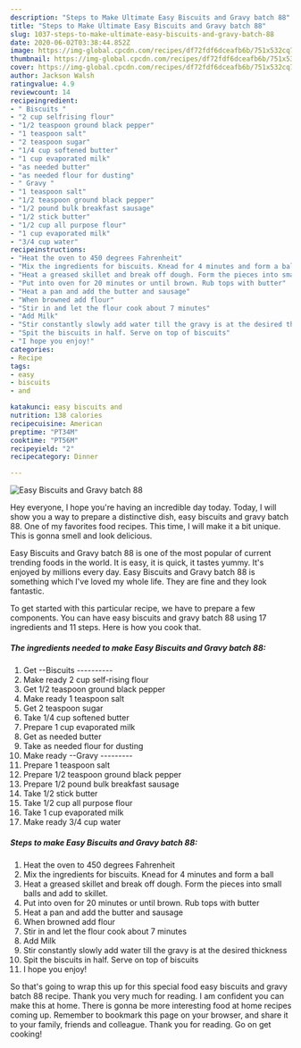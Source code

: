 ```yaml
---
description: "Steps to Make Ultimate Easy Biscuits and Gravy batch 88"
title: "Steps to Make Ultimate Easy Biscuits and Gravy batch 88"
slug: 1037-steps-to-make-ultimate-easy-biscuits-and-gravy-batch-88
date: 2020-06-02T03:38:44.852Z
image: https://img-global.cpcdn.com/recipes/df72fdf6dceafb6b/751x532cq70/easy-biscuits-and-gravy-batch-88-recipe-main-photo.jpg
thumbnail: https://img-global.cpcdn.com/recipes/df72fdf6dceafb6b/751x532cq70/easy-biscuits-and-gravy-batch-88-recipe-main-photo.jpg
cover: https://img-global.cpcdn.com/recipes/df72fdf6dceafb6b/751x532cq70/easy-biscuits-and-gravy-batch-88-recipe-main-photo.jpg
author: Jackson Walsh
ratingvalue: 4.9
reviewcount: 14
recipeingredient:
- " Biscuits "
- "2 cup selfrising flour"
- "1/2 teaspoon ground black pepper"
- "1 teaspoon salt"
- "2 teaspoon sugar"
- "1/4 cup softened butter"
- "1 cup evaporated milk"
- "as needed butter"
- "as needed flour for dusting"
- " Gravy "
- "1 teaspoon salt"
- "1/2 teaspoon ground black pepper"
- "1/2 pound bulk breakfast sausage"
- "1/2 stick butter"
- "1/2 cup all purpose flour"
- "1 cup evaporated milk"
- "3/4 cup water"
recipeinstructions:
- "Heat the oven to 450 degrees Fahrenheit"
- "Mix the ingredients for biscuits. Knead for 4 minutes and form a ball"
- "Heat a greased skillet and break off dough. Form the pieces into small balls and add to skillet."
- "Put into oven for 20 minutes or until brown. Rub tops with butter"
- "Heat a pan and add the butter and sausage"
- "When browned add flour"
- "Stir in and let the flour cook about 7 minutes"
- "Add Milk"
- "Stir constantly slowly add water till the gravy is at the desired thickness"
- "Spit the biscuits in half. Serve on top of biscuits"
- "I hope you enjoy!"
categories:
- Recipe
tags:
- easy
- biscuits
- and

katakunci: easy biscuits and 
nutrition: 138 calories
recipecuisine: American
preptime: "PT34M"
cooktime: "PT56M"
recipeyield: "2"
recipecategory: Dinner

---
```



![Easy Biscuits and Gravy batch 88](https://img-global.cpcdn.com/recipes/df72fdf6dceafb6b/751x532cq70/easy-biscuits-and-gravy-batch-88-recipe-main-photo.jpg)

Hey everyone, I hope you're having an incredible day today. Today, I will show you a way to prepare a distinctive dish, easy biscuits and gravy batch 88. One of my favorites food recipes. This time, I will make it a bit unique. This is gonna smell and look delicious.



Easy Biscuits and Gravy batch 88 is one of the most popular of current trending foods in the world. It is easy, it is quick, it tastes yummy. It's enjoyed by millions every day. Easy Biscuits and Gravy batch 88 is something which I've loved my whole life. They are fine and they look fantastic.


To get started with this particular recipe, we have to prepare a few components. You can have easy biscuits and gravy batch 88 using 17 ingredients and 11 steps. Here is how you cook that.

<!--inarticleads1-->

##### The ingredients needed to make Easy Biscuits and Gravy batch 88:

1. Get  --Biscuits ----------
1. Make ready 2 cup self-rising flour
1. Get 1/2 teaspoon ground black pepper
1. Make ready 1 teaspoon salt
1. Get 2 teaspoon sugar
1. Take 1/4 cup softened butter
1. Prepare 1 cup evaporated milk
1. Get as needed butter
1. Take as needed flour for dusting
1. Make ready  --Gravy ---------
1. Prepare 1 teaspoon salt
1. Prepare 1/2 teaspoon ground black pepper
1. Prepare 1/2 pound bulk breakfast sausage
1. Take 1/2 stick butter
1. Take 1/2 cup all purpose flour
1. Take 1 cup evaporated milk
1. Make ready 3/4 cup water




<!--inarticleads2-->

##### Steps to make Easy Biscuits and Gravy batch 88:

1. Heat the oven to 450 degrees Fahrenheit
1. Mix the ingredients for biscuits. Knead for 4 minutes and form a ball
1. Heat a greased skillet and break off dough. Form the pieces into small balls and add to skillet.
1. Put into oven for 20 minutes or until brown. Rub tops with butter
1. Heat a pan and add the butter and sausage
1. When browned add flour
1. Stir in and let the flour cook about 7 minutes
1. Add Milk
1. Stir constantly slowly add water till the gravy is at the desired thickness
1. Spit the biscuits in half. Serve on top of biscuits
1. I hope you enjoy!




So that's going to wrap this up for this special food easy biscuits and gravy batch 88 recipe. Thank you very much for reading. I am confident you can make this at home. There is gonna be more interesting food at home recipes coming up. Remember to bookmark this page on your browser, and share it to your family, friends and colleague. Thank you for reading. Go on get cooking!
